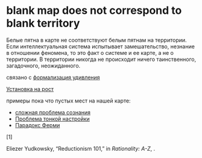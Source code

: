 # blank map does not correspond to blank territory
Белые пятна в карте не соответствуют белым пятнам на территории. Если интеллектуальная система испытывает замешательство, незнание в отношении феномена, то это факт о системе и ее карте, а не о территории. В территории никогда не происходит ничего таинственного, загадочного, неожиданного.

связано с [формализация удивления](%D1%84%D0%BE%D1%80%D0%BC%D0%B0%D0%BB%D0%B8%D0%B7%D0%B0%D1%86%D0%B8%D1%8F%20%D1%83%D0%B4%D0%B8%D0%B2%D0%BB%D0%B5%D0%BD%D0%B8%D1%8F)

[Установка на рост](%D0%A3%D1%81%D1%82%D0%B0%D0%BD%D0%BE%D0%B2%D0%BA%D0%B0%20%D0%BD%D0%B0%20%D1%80%D0%BE%D1%81%D1%82)

примеры пока что пустых мест на нашей карте:

*   [сложная проблема сознания](%D1%81%D0%BB%D0%BE%D0%B6%D0%BD%D0%B0%D1%8F%20%D0%BF%D1%80%D0%BE%D0%B1%D0%BB%D0%B5%D0%BC%D0%B0%20%D1%81%D0%BE%D0%B7%D0%BD%D0%B0%D0%BD%D0%B8%D1%8F)
*   [Проблема тонкой настройки](%D0%9F%D1%80%D0%BE%D0%B1%D0%BB%D0%B5%D0%BC%D0%B0%20%D1%82%D0%BE%D0%BD%D0%BA%D0%BE%D0%B9%20%D0%BD%D0%B0%D1%81%D1%82%D1%80%D0%BE%D0%B9%D0%BA%D0%B8)
*   [Парадокс Ферми](%D0%9F%D0%B0%D1%80%D0%B0%D0%B4%D0%BE%D0%BA%D1%81%20%D0%A4%D0%B5%D1%80%D0%BC%D0%B8)

\[1\]

Eliezer Yudkowsky, “Reductionism 101,” in _Rationality: A-Z_, .